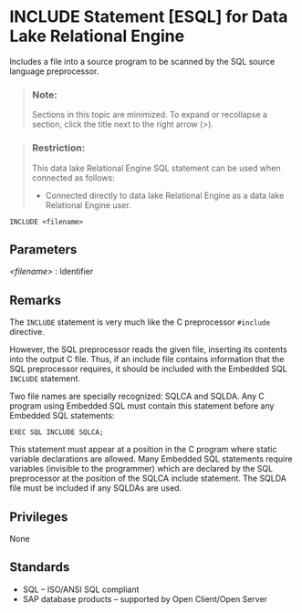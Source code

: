 <!-- loioa61fb00f84f21015a3cfb4fb0db739ea -->

# INCLUDE Statement \[ESQL\] for Data Lake Relational Engine

Includes a file into a source program to be scanned by the SQL source language preprocessor.



> ### Note:  
> Sections in this topic are minimized. To expand or recollapse a section, click the title next to the right arrow \(*\>*\).



> ### Restriction:  
> This data lake Relational Engine SQL statement can be used when connected as follows:
> 
> -   Connected directly to data lake Relational Engine as a data lake Relational Engine user.



```
INCLUDE <filename>
```



<a name="loioa61fb00f84f21015a3cfb4fb0db739ea__IQ_Parameters"/>

## Parameters

 *<filename\>*
 :   Identifier

 

<a name="loioa61fb00f84f21015a3cfb4fb0db739ea__IQ_Usage"/>

## Remarks

The `INCLUDE` statement is very much like the C preprocessor `#include` directive.

However, the SQL preprocessor reads the given file, inserting its contents into the output C file. Thus, if an include file contains information that the SQL preprocessor requires, it should be included with the Embedded SQL `INCLUDE` statement.

Two file names are specially recognized: SQLCA and SQLDA. Any C program using Embedded SQL must contain this statement before any Embedded SQL statements:

```
EXEC SQL INCLUDE SQLCA;
```

This statement must appear at a position in the C program where static variable declarations are allowed. Many Embedded SQL statements require variables \(invisible to the programmer\) which are declared by the SQL preprocessor at the position of the SQLCA include statement. The SQLDA file must be included if any SQLDAs are used.



<a name="loioa61fb00f84f21015a3cfb4fb0db739ea__IQ_Permissions"/>

## Privileges

None



<a name="loioa61fb00f84f21015a3cfb4fb0db739ea__IQ_Standards"/>

## Standards

-   SQL – ISO/ANSI SQL compliant
-   SAP database products – supported by Open Client/Open Server

